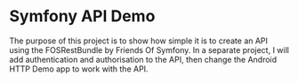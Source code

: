 Symfony API Demo
================

The purpose of this project is to show how simple it is to create an API using the FOSRestBundle by Friends Of Symfony. In a separate project, I will add authentication and authorisation to the API, then change the Android HTTP Demo app to work with the API.
